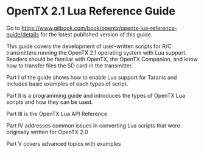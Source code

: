# OpenTX 2.1 Lua Reference Guide

Go to https://www.gitbook.com/book/opentx/opentx-lua-reference-guide/details for the latest published version of this guide.

This guide covers the development of user-written scripts for R/C transmitters running the OpenTX 2.1 operating system with Lua support. Readers should be familiar with OpenTX, the OpenTX Companion, and know how to transfer files the SD card in the transmitter.

Part I of the guide shows how to enable Lua support for Taranis and includes basic examples of each types of script.

Part II is a programming guide and introduces the types of OpenTX Lua scripts and how they can be used.

Part III is the OpenTX Lua API Reference

Part IV addresses common issues in converting Lua scripts that were originally written for OpenTX 2.0

Part V covers advanced topics with examples



